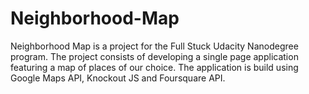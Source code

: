 # Neighborhood-Map
Neighborhood Map is a project for the Full Stuck Udacity Nanodegree program. The project consists of developing a single page application featuring a map of places of our choice. The application is build using Google Maps API, Knockout JS and Foursquare API.  
